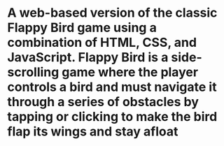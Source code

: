 # A web-based version of the classic Flappy Bird game using a combination of HTML, CSS, and JavaScript. Flappy Bird is a side-scrolling game where the player controls a bird and must navigate it through a series of obstacles by tapping or clicking to make the bird flap its wings and stay afloat
